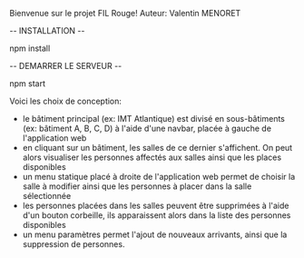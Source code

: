 Bienvenue sur le projet FIL Rouge!
Auteur: Valentin MENORET

-- INSTALLATION --

npm install

-- DEMARRER LE SERVEUR --

npm start

Voici les choix de conception:
- le bâtiment principal (ex: IMT Atlantique) est divisé en sous-bâtiments (ex: bâtiment A, B, C, D) à l'aide d'une navbar, placée à gauche de l'application web
- en cliquant sur un bâtiment, les salles de ce dernier s'affichent. On peut alors visualiser les personnes affectés aux salles ainsi que les places disponibles
- un menu statique placé à droite de l'application web permet de choisir la salle à modifier ainsi que les personnes à placer dans la salle sélectionnée
- les personnes placées dans les salles peuvent être supprimées à l'aide d'un bouton corbeille, ils apparaissent alors dans la liste des personnes disponibles
- un menu paramètres permet l'ajout de nouveaux arrivants, ainsi que la suppression de personnes.
